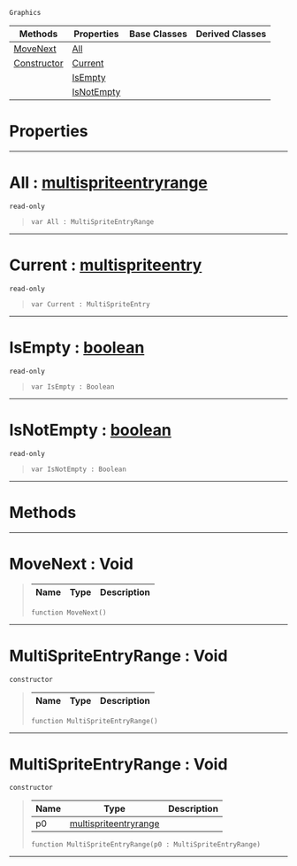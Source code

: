  `Graphics`

|Methods|Properties|Base Classes|Derived Classes|
|---|---|---|---|
|[ MoveNext](https://github.com/ZilchEngine/ZilchDocs/blob/master/code_reference/class_reference/multispriteentryrange.markdown#movenext-void)|[ All](https://github.com/ZilchEngine/ZilchDocs/blob/master/code_reference/class_reference/multispriteentryrange.markdown#all-zilch-engine-document)| | |
|[ Constructor](https://github.com/ZilchEngine/ZilchDocs/blob/master/code_reference/class_reference/multispriteentryrange.markdown#multispriteentryrange-vo)|[ Current](https://github.com/ZilchEngine/ZilchDocs/blob/master/code_reference/class_reference/multispriteentryrange.markdown#current-zilch-engine-docu)| | |
| |[ IsEmpty](https://github.com/ZilchEngine/ZilchDocs/blob/master/code_reference/class_reference/multispriteentryrange.markdown#isempty-zilch-engine-docu)| | |
| |[ IsNotEmpty](https://github.com/ZilchEngine/ZilchDocs/blob/master/code_reference/class_reference/multispriteentryrange.markdown#isnotempty-zilch-engine-d)| | |


 #  Properties


---  
 #  All : [multispriteentryrange](https://github.com/ZilchEngine/ZilchDocs/blob/master/code_reference/class_reference/multispriteentryrange.markdown)

 `read-only`

> 
> ``` lang=cpp, name=Nada
> var All : MultiSpriteEntryRange


---  
 #  Current : [multispriteentry](https://github.com/ZilchEngine/ZilchDocs/blob/master/code_reference/class_reference/multispriteentry.markdown)

 `read-only`

> 
> ``` lang=cpp, name=Nada
> var Current : MultiSpriteEntry


---  
 #  IsEmpty : [boolean](https://github.com/ZilchEngine/ZilchDocs/blob/master/code_reference/nada_base_types/boolean.markdown)

 `read-only`

> 
> ``` lang=cpp, name=Nada
> var IsEmpty : Boolean


---  
 #  IsNotEmpty : [boolean](https://github.com/ZilchEngine/ZilchDocs/blob/master/code_reference/nada_base_types/boolean.markdown)

 `read-only`

> 
> ``` lang=cpp, name=Nada
> var IsNotEmpty : Boolean


---  
 #  Methods


---  
 #  MoveNext : Void

> 
> |Name|Type|Description|
> |---|---|---|
> ``` lang=cpp, name=Nada
> function MoveNext()
> ``` 


---  
 #  MultiSpriteEntryRange : Void

 `constructor`

> 
> |Name|Type|Description|
> |---|---|---|
> ``` lang=cpp, name=Nada
> function MultiSpriteEntryRange()
> ``` 


---  
 #  MultiSpriteEntryRange : Void

 `constructor`

> 
> |Name|Type|Description|
> |---|---|---|
> |p0|[multispriteentryrange](https://github.com/ZilchEngine/ZilchDocs/blob/master/code_reference/class_reference/multispriteentryrange.markdown)| |
> ``` lang=cpp, name=Nada
> function MultiSpriteEntryRange(p0 : MultiSpriteEntryRange)
> ``` 


---  
 

 